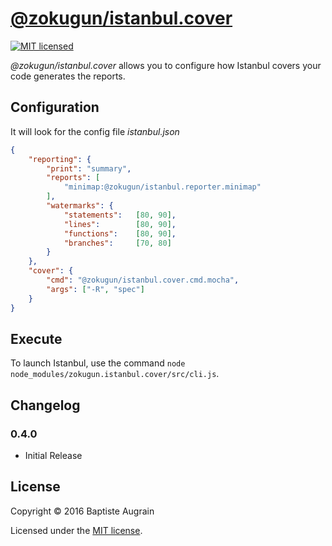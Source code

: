 [@zokugun/istanbul.cover](https://github.com/ZokugunJS/istanbul.cover)
======================================================================

[![MIT licensed](https://img.shields.io/badge/license-MIT-blue.svg)](./LICENSE)

*@zokugun/istanbul.cover* allows you to configure how Istanbul covers your code generates the reports.

Configuration
-------------

It will look for the config file *istanbul.json*

```json
{
	"reporting": {
		"print": "summary",
		"reports": [
			"minimap:@zokugun/istanbul.reporter.minimap"
		],
		"watermarks": {
			"statements":	[80, 90],
			"lines":		[80, 90],
			"functions":	[80, 90],
			"branches":		[70, 80]
		}
	}, 
	"cover": {
		"cmd": "@zokugun/istanbul.cover.cmd.mocha",
		"args": ["-R", "spec"]
	}
}
```

Execute
-------

To launch Istanbul, use the command `node node_modules/zokugun.istanbul.cover/src/cli.js`.


Changelog
---------

### 0.4.0

- Initial Release

License
-------

Copyright &copy; 2016 Baptiste Augrain

Licensed under the [MIT license](http://www.opensource.org/licenses/mit-license.php).